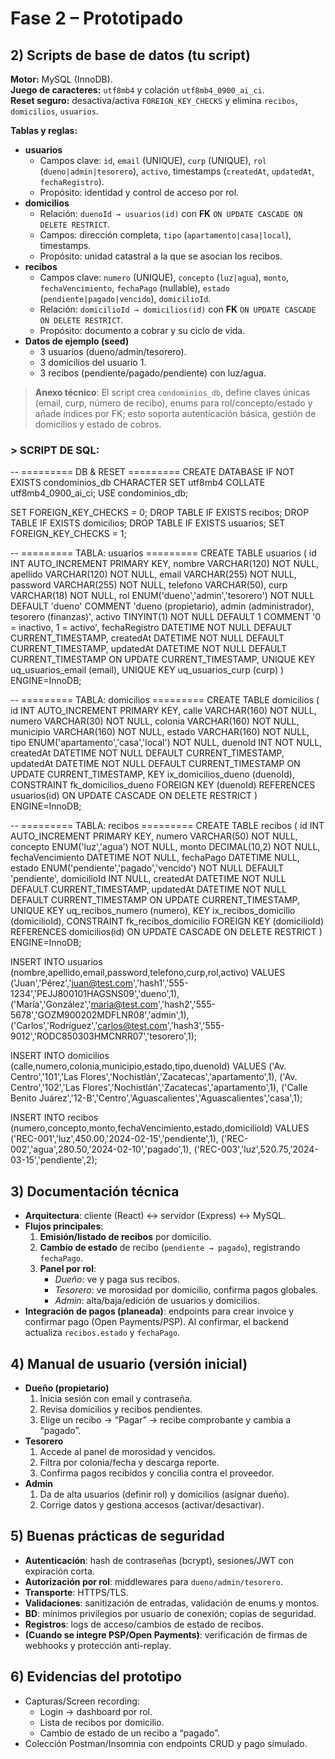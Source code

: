 # Fase 2 – Prototipado

## 2) Scripts de base de datos (tu script)
**Motor:** MySQL (InnoDB).  
**Juego de caracteres:** `utf8mb4` y colación `utf8mb4_0900_ai_ci`.  
**Reset seguro:** desactiva/activa `FOREIGN_KEY_CHECKS` y elimina `recibos`, `domicilios`, `usuarios`.

**Tablas y reglas:**
- **usuarios**
  - Campos clave: `id`, `email` (UNIQUE), `curp` (UNIQUE), `rol` (`dueno|admin|tesorero`), `activo`, timestamps (`createdAt`, `updatedAt`, `fechaRegistro`).
  - Propósito: identidad y control de acceso por rol.
- **domicilios**
  - Relación: `duenoId → usuarios(id)` con **FK** `ON UPDATE CASCADE ON DELETE RESTRICT`.
  - Campos: dirección completa, `tipo` (`apartamento|casa|local`), timestamps.
  - Propósito: unidad catastral a la que se asocian los recibos.
- **recibos**
  - Campos clave: `numero` (UNIQUE), `concepto` (`luz|agua`), `monto`, `fechaVencimiento`, `fechaPago` (nullable), `estado` (`pendiente|pagado|vencido`), `domicilioId`.
  - Relación: `domicilioId → domicilios(id)` con **FK** `ON UPDATE CASCADE ON DELETE RESTRICT`.
  - Propósito: documento a cobrar y su ciclo de vida.
- **Datos de ejemplo (seed)**
  - 3 usuarios (dueno/admin/tesorero).
  - 3 domicilios del usuario 1.
  - 3 recibos (pendiente/pagado/pendiente) con luz/agua.

> **Anexo técnico**: El script crea `condominios_db`, define claves únicas (email, curp, número de recibo), enums para rol/concepto/estado y añade índices por FK; esto soporta autenticación básica, gestión de domicilios y estado de cobros.
>
### > SCRIPT DE SQL:
-- ========= DB & RESET =========
CREATE DATABASE IF NOT EXISTS condominios_db
  CHARACTER SET utf8mb4 COLLATE utf8mb4_0900_ai_ci;
USE condominios_db;

SET FOREIGN_KEY_CHECKS = 0;
DROP TABLE IF EXISTS recibos;
DROP TABLE IF EXISTS domicilios;
DROP TABLE IF EXISTS usuarios;
SET FOREIGN_KEY_CHECKS = 1;

-- ========= TABLA: usuarios =========
CREATE TABLE usuarios (
  id             INT AUTO_INCREMENT PRIMARY KEY,
  nombre         VARCHAR(120)        NOT NULL,
  apellido       VARCHAR(120)        NOT NULL,
  email          VARCHAR(255)        NOT NULL,
  password       VARCHAR(255)        NOT NULL,
  telefono       VARCHAR(50),
  curp           VARCHAR(18)         NOT NULL,
  rol            ENUM('dueno','admin','tesorero') NOT NULL DEFAULT 'dueno'
                   COMMENT 'dueno (propietario), admin (administrador), tesorero (finanzas)',
  activo         TINYINT(1)          NOT NULL DEFAULT 1
                   COMMENT '0 = inactivo, 1 = activo',
  fechaRegistro  DATETIME            NOT NULL DEFAULT CURRENT_TIMESTAMP,
  createdAt      DATETIME            NOT NULL DEFAULT CURRENT_TIMESTAMP,
  updatedAt      DATETIME            NOT NULL DEFAULT CURRENT_TIMESTAMP
                                        ON UPDATE CURRENT_TIMESTAMP,
  UNIQUE KEY uq_usuarios_email (email),
  UNIQUE KEY uq_usuarios_curp  (curp)
) ENGINE=InnoDB;

-- ========= TABLA: domicilios =========
CREATE TABLE domicilios (
  id         INT AUTO_INCREMENT PRIMARY KEY,
  calle      VARCHAR(160)  NOT NULL,
  numero     VARCHAR(30)   NOT NULL,
  colonia    VARCHAR(160)  NOT NULL,
  municipio  VARCHAR(160)  NOT NULL,
  estado     VARCHAR(160)  NOT NULL,
  tipo       ENUM('apartamento','casa','local') NOT NULL,
  duenoId    INT           NOT NULL,
  createdAt  DATETIME      NOT NULL DEFAULT CURRENT_TIMESTAMP,
  updatedAt  DATETIME      NOT NULL DEFAULT CURRENT_TIMESTAMP
                               ON UPDATE CURRENT_TIMESTAMP,
  KEY ix_domicilios_dueno (duenoId),
  CONSTRAINT fk_domicilios_dueno
    FOREIGN KEY (duenoId) REFERENCES usuarios(id)
    ON UPDATE CASCADE ON DELETE RESTRICT
) ENGINE=InnoDB;

-- ========= TABLA: recibos =========
CREATE TABLE recibos (
  id                INT AUTO_INCREMENT PRIMARY KEY,
  numero            VARCHAR(50)   NOT NULL,
  concepto          ENUM('luz','agua') NOT NULL,
  monto             DECIMAL(10,2) NOT NULL,
  fechaVencimiento  DATETIME      NOT NULL,
  fechaPago         DATETIME      NULL,
  estado            ENUM('pendiente','pagado','vencido') NOT NULL DEFAULT 'pendiente',
  domicilioId       INT           NULL,
  createdAt         DATETIME      NOT NULL DEFAULT CURRENT_TIMESTAMP,
  updatedAt         DATETIME      NOT NULL DEFAULT CURRENT_TIMESTAMP
                                     ON UPDATE CURRENT_TIMESTAMP,
  UNIQUE KEY uq_recibos_numero (numero),
  KEY ix_recibos_domicilio (domicilioId),
  CONSTRAINT fk_recibos_domicilio
    FOREIGN KEY (domicilioId) REFERENCES domicilios(id)
    ON UPDATE CASCADE ON DELETE RESTRICT
) ENGINE=InnoDB;




INSERT INTO usuarios (nombre,apellido,email,password,telefono,curp,rol,activo)
VALUES
('Juan','Pérez','juan@test.com','hash1','555-1234','PEJJ800101HAGSNS09','dueno',1),
('María','González','maria@test.com','hash2','555-5678','GOZM900202MDFLNR08','admin',1),
('Carlos','Rodríguez','carlos@test.com','hash3','555-9012','RODC850303HMCNRR07','tesorero',1);

INSERT INTO domicilios (calle,numero,colonia,municipio,estado,tipo,duenoId)
VALUES
('Av. Centro','101','Las Flores','Nochistlán','Zacatecas','apartamento',1),
('Av. Centro','102','Las Flores','Nochistlán','Zacatecas','apartamento',1),
('Calle Benito Juárez','12-B','Centro','Aguascalientes','Aguascalientes','casa',1);

INSERT INTO recibos (numero,concepto,monto,fechaVencimiento,estado,domicilioId)
VALUES
('REC-001','luz',450.00,'2024-02-15','pendiente',1),
('REC-002','agua',280.50,'2024-02-10','pagado',1),
('REC-003','luz',520.75,'2024-03-15','pendiente',2);



## 3) Documentación técnica
- **Arquitectura**: cliente (React) ↔ servidor (Express) ↔ MySQL.  
- **Flujos principales**:
  1. **Emisión/listado de recibos** por domicilio.
  2. **Cambio de estado** de recibo (`pendiente → pagado`), registrando `fechaPago`.
  3. **Panel por rol**:
     - *Dueño*: ve y paga sus recibos.
     - *Tesorero*: ve morosidad por domicilio, confirma pagos globales.
     - *Admin*: alta/baja/edición de usuarios y domicilios.
- **Integración de pagos (planeada)**: endpoints para crear invoice y confirmar pago (Open Payments/PSP). Al confirmar, el backend actualiza `recibos.estado` y `fechaPago`.

## 4) Manual de usuario (versión inicial)
- **Dueño (propietario)**
  1. Inicia sesión con email y contraseña.
  2. Revisa domicilios y recibos pendientes.
  3. Elige un recibo → “Pagar” → recibe comprobante y cambia a “pagado”.
- **Tesorero**
  1. Accede al panel de morosidad y vencidos.
  2. Filtra por colonia/fecha y descarga reporte.
  3. Confirma pagos recibidos y concilia contra el proveedor.
- **Admin**
  1. Da de alta usuarios (definir rol) y domicilios (asignar dueño).
  2. Corrige datos y gestiona accesos (activar/desactivar).

## 5) Buenas prácticas de seguridad
- **Autenticación**: hash de contraseñas (bcrypt), sesiones/JWT con expiración corta.
- **Autorización por rol**: middlewares para `dueno/admin/tesorero`.
- **Transporte**: HTTPS/TLS.
- **Validaciones**: sanitización de entradas, validación de enums y montos.
- **BD**: mínimos privilegios por usuario de conexión; copias de seguridad.
- **Registros**: logs de acceso/cambios de estado de recibos.
- **(Cuando se integre PSP/Open Payments)**: verificación de firmas de webhooks y protección anti-replay.

## 6) Evidencias del prototipo
- Capturas/Screen recording:  
  - Login → dashboard por rol.  
  - Lista de recibos por domicilio.  
  - Cambio de estado de un recibo a “pagado”.  
- Colección Postman/Insomnia con endpoints CRUD y pago simulado.


